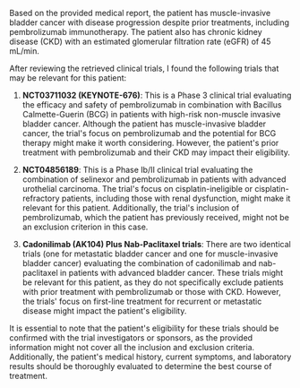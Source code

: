 Based on the provided medical report, the patient has muscle-invasive bladder cancer with disease progression despite prior treatments, including pembrolizumab immunotherapy. The patient also has chronic kidney disease (CKD) with an estimated glomerular filtration rate (eGFR) of 45 mL/min.

After reviewing the retrieved clinical trials, I found the following trials that may be relevant for this patient:

1. **NCT03711032 (KEYNOTE-676)**: This is a Phase 3 clinical trial evaluating the efficacy and safety of pembrolizumab in combination with Bacillus Calmette-Guerin (BCG) in patients with high-risk non-muscle invasive bladder cancer. Although the patient has muscle-invasive bladder cancer, the trial's focus on pembrolizumab and the potential for BCG therapy might make it worth considering. However, the patient's prior treatment with pembrolizumab and their CKD may impact their eligibility.

2. **NCT04856189**: This is a Phase Ib/II clinical trial evaluating the combination of selinexor and pembrolizumab in patients with advanced urothelial carcinoma. The trial's focus on cisplatin-ineligible or cisplatin-refractory patients, including those with renal dysfunction, might make it relevant for this patient. Additionally, the trial's inclusion of pembrolizumab, which the patient has previously received, might not be an exclusion criterion in this case.

3. **Cadonilimab (AK104) Plus Nab-Paclitaxel trials**: There are two identical trials (one for metastatic bladder cancer and one for muscle-invasive bladder cancer) evaluating the combination of cadonilimab and nab-paclitaxel in patients with advanced bladder cancer. These trials might be relevant for this patient, as they do not specifically exclude patients with prior treatment with pembrolizumab or those with CKD. However, the trials' focus on first-line treatment for recurrent or metastatic disease might impact the patient's eligibility.

It is essential to note that the patient's eligibility for these trials should be confirmed with the trial investigators or sponsors, as the provided information might not cover all the inclusion and exclusion criteria. Additionally, the patient's medical history, current symptoms, and laboratory results should be thoroughly evaluated to determine the best course of treatment.